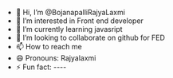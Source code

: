 - 👋 Hi, I’m @BojanapalliRajyaLaxmi
- 👀 I’m interested in Front end developer
- 🌱 I’m currently learning javasript
- 💞️ I’m looking to collaborate on github for FED
- 📫 How to reach me 
- 😄 Pronouns: Rajyalaxmi
- ⚡ Fun fact: ----

<!---
BojanapalliRajyaLaxmi/BojanapalliRajyaLaxmi is a ✨ special ✨ repository because its `README.md` (this file) appears on your GitHub profile.
You can click the Preview link to take a look at your changes.
--->
